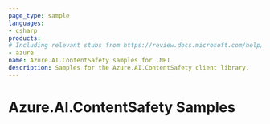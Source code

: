 ```yaml
---
page_type: sample
languages:
- csharp
products:
# Including relevant stubs from https://review.docs.microsoft.com/help/contribute/metadata-taxonomies#product
- azure
name: Azure.AI.ContentSafety samples for .NET
description: Samples for the Azure.AI.ContentSafety client library.
---
```


# Azure.AI.ContentSafety Samples

<!-- please refer to <https://github.com/Azure/azure-sdk-for-net/blob/main/sdk/template/Azure.Template/samples/README.md> to write sample readme. -->
